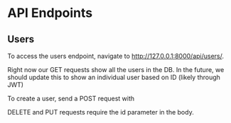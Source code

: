 # API Endpoints

## Users
To access the users endpoint, navigate to http://127.0.0.1:8000/api/users/.

Right now our GET requests show all the users in the DB. In the future, we should update this to show an individual user based on ID (likely through JWT)

To create a user, send a POST request with

DELETE and PUT requests require the id parameter in the body.